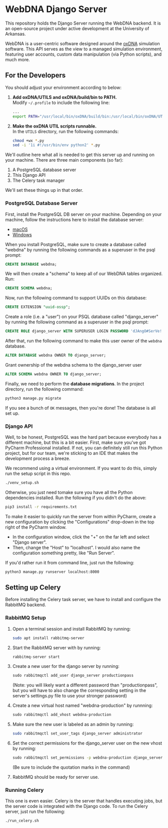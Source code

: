 # WebDNA Django Server

This repository holds the Django Server running the WebDNA backend. It is an open-source project under active development at the University of Arkansas.

WebDNA is a user-centric software designed around the [oxDNA](https://dna.physics.ox.ac.uk/index.php/Main_Page) simulation software. This API serves as the view to a managed simulation environment, featuring user accounts, custom data manipulation (via Python scripts), and much more.

## For the Developers
You should adjust your environment according to below:
1. **Add oxDNA/UTILS and oxDNA/build/bin to PATH.**<br>Modify `~/.profile` to include the following line:
    ```bash
    ...
    export PATH="/usr/local/bin/oxDNA/build/bin:/usr/local/bin/oxDNA/UTILS:$PATH"
    ```
2. **Make the oxDNA UTIL scripts runnable.**<br>In the `UTILS` directory, run the following commands:
    ```bash
    chmod +wx *.py
    sed -i '1i #!/usr/bin/env python2' *.py
    ```

We'll outline here what all is needed to get this server up and running on your machine.
There are three main components (so far):

1. A PostgreSQL database server
2. This Django API
3. The Celery task manager

We'll set these things up in that order.

### PostgreSQL Database Server

First, install the PostgreSQL DB server on your machine. Depending on your machine, follow the instructions here to install the database server:
  * [macOS](https://www.codementor.io/engineerapart/getting-started-with-postgresql-on-mac-osx-are8jcopb)
  * [Windows](https://www.postgresql.org/download/windows/)

When you install PostgreSQL, make sure to create a database called "webdna" by running the following commands as a superuser in the psql prompt:

```sql
CREATE DATABASE webdna;
```

We will then create a "schema" to keep all of our WebDNA tables organized. Run:

```sql
CREATE SCHEMA webdna;
```

Now, run the following command to support UUIDs on this database:

```sql
CREATE EXTENSION "uuid-ossp";
```

Create a role (i.e. a "user") on your PSQL database called "django_server" by running the following command as a superuser in the psql prompt:

```sql
CREATE ROLE django_server WITH SUPERUSER LOGIN PASSWORD 'dJAngO#SerVe!!!Pa$#!1*';
```

After that, run the following command to make this user owner of the  `webdna` database.

```sql
ALTER DATABASE webdna OWNER TO django_server;
```

Grant ownership of the webdna schema to the django_server user

```sql
ALTER SCHEMA webdna OWNER TO django_server;
```

Finally, we need to perform the **database migrations**. In the project directory, run the following command:

```bash
python3 manage.py migrate
```

If you see a bunch of `OK` messages, then you're done! The database is all set up.

### Django API
Well, to be honest, PostgreSQL was the hard part because everybody has a different machine, but this is a bit easier. First, make sure you've got PyCharm Professional installed. If not, you can definitely still run this Python project, but for our team, we're sticking to an IDE that makes the development process a breeze.

We recommend using a virtual environment. If you want to do this, simply run the setup script in this repo.

```bash
./venv_setup.sh
```

Otherwise, you just need tomake sure you have all the Python dependencies installed. Run the following if you didn't do the above:

```bash
pip3 install -r requirements.txt
```

To make it easier to quickly run the server from within PyCharm, 
create a new configuration by clicking the "Configurations" drop-down in the top right of the PyCharm window.
  * In the configuration window, click the "+" on the far left and select "Django server".
  * Then, change the "Host" to "localhost". I would also name the configuration something pretty, like "Run Server".

If you'd rather run it from command line, just run the following:

```bash
python3 manage.py runserver localhost:8000
```

## Setting up Celery

Before installing the Celery task server, we have to install and configure the RabbitMQ backend.

### RabbitMQ Setup

1. Open a terminal session and install RabbitMQ by running: ​
    ```bash
    sudo apt install rabbitmq-server
    ```

2. Start the RabbitMQ server with by running: 
    ```bash
    ​rabbitmq-server start
    ```

3. Create a new user for the django server by running:
    ```bash
    ​sudo rabbitmqctl add_user django_server productionpass
    ```

    (Note: you will likely want a different password than "productionpass", but you will have to also change the corresponding setting in the server's settings.py file to use your stronger password)

4. Create a new virtual host named "webdna-production" by runnning: 
    ```bash
    ​sudo rabbitmqctl add_vhost webdna-production
    ```

5. Make sure the new user is labeled as an admin by running: ​
    ```bash
    sudo rabbitmqctl set_user_tags django_server administrator
    ```

6. Set the correct permissions for the django_server user on the new vhost by running:
    ```bash
    ​sudo rabbitmqctl set_permissions -p webdna-production django_server ".*" ".*" ".*"
    ```
    (Be sure to include the quotation marks in the command)
7. RabbitMQ should be ready for server use.

### Running Celery

This one is even easier. Celery is the server that handles executing jobs, but the server code is integrated with the Django code. To run the Celery server, just run the following:

```bash
./run_celery.sh
```
